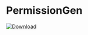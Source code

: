 # PermissionGen
[ ![Download](https://api.bintray.com/packages/lovedise/maven/lovedise/images/download.svg) ](https://bintray.com/lovedise/maven/lovedise/_latestVersion)
